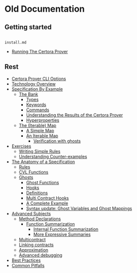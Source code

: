 Old Documentation
=================

## Getting started

```{toctree}

install.md
```

 - [Running The Certora Prover](Running-The-Certora-Prover_284360712.html)

## Rest
 - [Certora Prover CLI Options](Certora-Prover-CLI-Options_7340043.html)
 - [Technology Overview](Technology-Overview_41058586.html)
 - [Specification By Example](Specification-By-Example_5243036.html)
   - [The Bank](The-Bank_7340088.html)
     - [Types](Types_7340101.html)
     - [Keywords](Keywords_5243070.html)
     - [Commands](Commands_7274535.html)
     - [Understanding the Results of the Certora Prover](Understanding-the-Results-of-the-Certora-Prover_7340113.html)
     - [Hyperproperties](Hyperproperties_7307313.html)
   - [The (Iterable) Map](41255215.html)
     - [A Simple Map](A-Simple-Map_41124258.html)
     - [An Iterable Map](An-Iterable-Map_41124276.html)
       - [Verification with ghosts](Verification-with-ghosts_41124291.html)
 - [Exercises](Exercises_41255285.html)
   - [Writing Simple Rules](Writing-Simple-Rules_41157051.html)
   - [Understanding Counter-examples](Understanding-Counter-examples_41157061.html)
 - [The Anatomy of a Specification](The-Anatomy-of-a-Specification_238845999.html)
   - [Rules](Rules_250871831.html)
   - [CVL Functions](CVL-Functions_238846033.html)
   - [Ghosts](Ghosts_41156805.html)
     - [Ghost Functions](Ghost-Functions_3014665.html)
     - [Hooks](Hooks_41156829.html)
     - [Definitions](Definitions_41156868.html)
     - [Multi Contract Hooks](Multi-Contract-Hooks_41124153.html)
     - [A Complete Example](A-Complete-Example_41058562.html)
     - [Syntax update: Ghost Variables and Ghost Mappings](281149491.html)
 - [Advanced Subjects](Advanced-Subjects_3080193.html)
   - [Method Declarations](Method-Declarations_181960777.html)
     - [Function Summarization](Function-Summarization_41058462.html)
       - [Internal Function Summarization](Internal-Function-Summarization_41156754.html)
       - [More Expressive Summaries](More-Expressive-Summaries_250904596.html)
   - [Multicontract](Multicontract_41124333.html)
   - [Linking contracts](Linking-contracts_41255309.html)
   - [Approximation](Approximation_41255047.html)
   - [Advanced debugging](Advanced-debugging_41058656.html)
 - [Best Practices](Best-Practices_41058663.html)
 - [Common Pitfalls](Common-Pitfalls_41124372.html)

